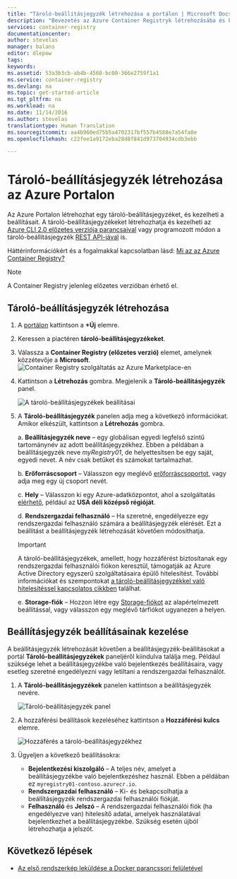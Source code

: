 ```yaml
---
title: "Tároló-beállításjegyzék létrehozása a portálon | Microsoft Docs"
description: "Bevezetés az Azure Container Registryk létrehozásába és kezelésébe az Azure Portalon"
services: container-registry
documentationcenter: 
author: stevelas
manager: balans
editor: dlepow
tags: 
keywords: 
ms.assetid: 53a3b3cb-ab4b-4560-bc00-366e2759f1a1
ms.service: container-registry
ms.devlang: na
ms.topic: get-started-article
ms.tgt_pltfrm: na
ms.workload: na
ms.date: 11/14/2016
ms.author: stevelas
translationtype: Human Translation
ms.sourcegitcommit: aa4b960ed75b5a4702317bf557b4588e7a54fa0e
ms.openlocfilehash: c22fee1a9172eba28d8f841d973704934cdb3ebb

---
```

# <a name="create-a-container-registry-using-the-azure-portal"></a>Tároló-beállításjegyzék létrehozása az Azure Portalon
Az Azure Portalon létrehozhat egy tároló-beállításjegyzéket, és kezelheti a beállításait. A tároló-beállításjegyzékeket létrehozhatja és kezelheti az [Azure CLI 2.0 előzetes verziója parancsaival](container-registry-get-started-azure-cli.md) vagy programozott módon a tároló-beállításjegyzék [REST API-jával](https://go.microsoft.com/fwlink/p/?linkid=834376) is.

Háttérinformációkért és a fogalmakkal kapcsolatban lásd: [Mi az az Azure Container Registry?](container-registry-intro.md)


> [!NOTE]
> A Container Registry jelenleg előzetes verzióban érhető el.


## <a name="create-a-container-registry"></a>Tároló-beállításjegyzék létrehozása
1. A [portálon](https://portal.azure.com) kattintson a **+Új** elemre.
2. Keressen a piactéren **tároló-beállításjegyzékeket**.
3. Válassza a **Container Registry (előzetes verzió)** elemet, amelynek közzétevője a **Microsoft**. 
    ![Container Registry szolgáltatás az Azure Marketplace-en](./media/container-registry-get-started-portal/container-registry-marketplace.png)
4. Kattintson a **Létrehozás** gombra. Megjelenik a **Tároló-beállításjegyzék** panel.

    ![A tároló-beállításjegyzékek beállításai](./media/container-registry-get-started-portal/container-registry-settings.png)
5. A **Tároló-beállításjegyzék** panelen adja meg a következő információkat. Amikor elkészült, kattintson a **Létrehozás** gombra.
   
    a. **Beállításjegyzék neve** – egy globálisan egyedi legfelső szintű tartománynév az adott beállításjegyzékhez. Ebben a példában a beállításjegyzék neve *myRegistry01*, de helyettesítsen be egy saját, egyedi nevet. A név csak betűket és számokat tartalmazhat.
   
    b. **Erőforráscsoport** – Válasszon egy meglévő [erőforráscsoportot](../azure-resource-manager/resource-group-overview.md#resource-groups), vagy adja meg egy új csoport nevét. 
   
    c. **Hely** – Válasszon ki egy Azure-adatközpontot, ahol a szolgáltatás [elérhető](https://azure.microsoft.com/regions/services/), például az **USA déli középső régióját**. 
   
    d. **Rendszergazdai felhasználó** – Ha szeretné, engedélyezze egy rendszergazdai felhasználó számára a beállításjegyzék elérését. Ezt a beállítást a beállításjegyzék létrehozását követően módosíthatja.
   
   > [!IMPORTANT]
   > A tároló-beállításjegyzékek, amellett, hogy hozzáférést biztosítanak egy rendszergazdai felhasználói fiókon keresztül, támogatják az Azure Active Directory egyszerű szolgáltatásaira épülő hitelesítést. További információkat és szempontokat [a tároló-beállításjegyzékkel való hitelesítéssel kapcsolatos cikkben](container-registry-authentication.md) találhat.
   
    e. **Storage-fiók** – Hozzon létre egy [Storage-fiókot](../storage/storage-introduction.md) az alapértelmezett beállítással, vagy válasszon egy meglévő tárfiókot ugyanezen a helyen.

## <a name="manage-registry-settings"></a>Beállításjegyzék beállításainak kezelése
A beállításjegyzék létrehozását követően a beállításjegyzék-beállításokat a portál **Tároló-beállításjegyzékek** paneljéről kiindulva találja meg. Például szüksége lehet a beállításjegyzékbe való bejelentkezés beállításaira, vagy esetleg szeretné engedélyezni vagy letiltani a rendszergazdai felhasználót.

1. A **Tároló-beállításjegyzékek** panelen kattintson a beállításjegyzék nevére.
   
    ![Tároló-beállításjegyzék panel](./media/container-registry-get-started-portal/container-registry-blade.png)
2. A hozzáférési beállítások kezeléséhez kattintson a **Hozzáférési kulcs** elemre.
   
    ![Hozzáférés a tároló-beállításjegyzékhez](./media/container-registry-get-started-portal/container-registry-access.png)
3. Ügyeljen a következő beállításokra:
   
   * **Bejelentkezési kiszolgáló** – A teljes név, amelyet a beállításjegyzékbe való bejelentkezéshez használ. Ebben a példában ez `myregistry01-contoso.azurecr.io`.
   * **Rendszergazdai felhasználó** – Ki- és bekapcsolhatja a beállításjegyzék rendszergazdai felhasználói fiókját.
   * **Felhasználó** és **Jelszó** – A rendszergazdai felhasználói fiók (ha engedélyezve van) hitelesítő adatai, amelyek használatával bejelentkezhet a beállításjegyzékbe. Szükség esetén újból létrehozhatja a jelszót.

## <a name="next-steps"></a>Következő lépések
* [Az első rendszerkép leküldése a Docker parancssori felületével](container-registry-get-started-docker-cli.md)






<!--HONumber=Nov16_HO3-->


